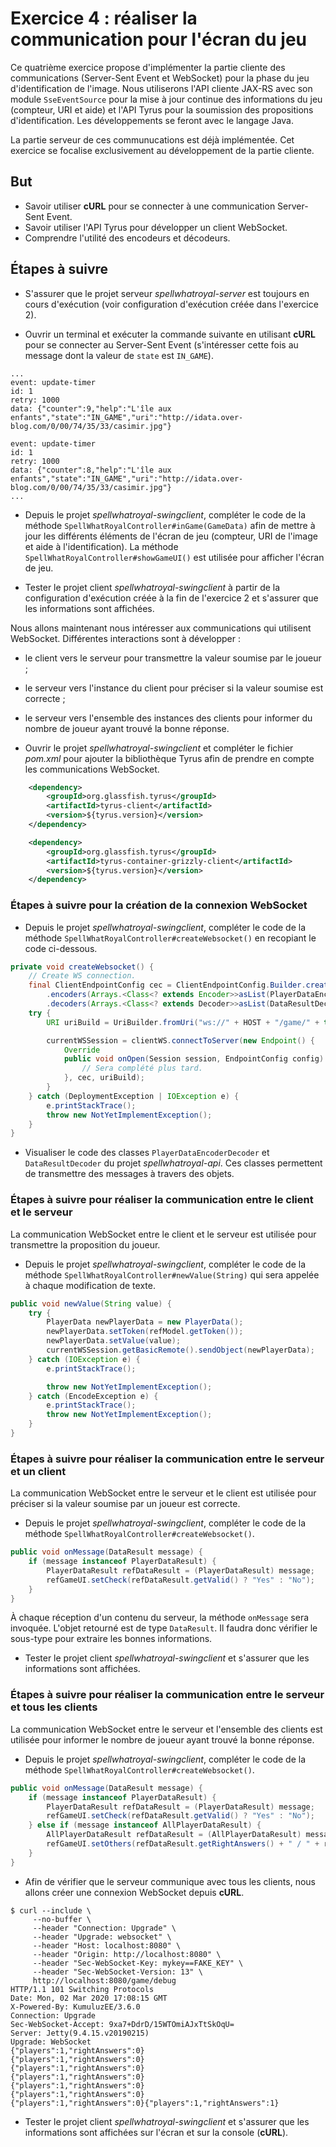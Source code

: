 # Exercice 4 : réaliser la communication pour l'écran du jeu

Ce quatrième exercice propose d'implémenter la partie cliente des communications (Server-Sent Event et WebSocket) pour la phase du jeu d'identification de l'image. Nous utiliserons l'API cliente JAX-RS avec son module `SseEventSource` pour la mise à jour continue des informations du jeu (compteur, URI et aide) et l'API Tyrus pour la soumission des propositions d'identification. Les développements se feront avec le langage Java.

La partie serveur de ces communucations est déjà implémentée. Cet exercice se focalise exclusivement au développement de la partie cliente.

## But

* Savoir utiliser **cURL** pour se connecter à une communication Server-Sent Event.
* Savoir utiliser l'API Tyrus pour développer un client WebSocket.
* Comprendre l'utilité des encodeurs et décodeurs.

## Étapes à suivre

* S'assurer que le projet serveur _spellwhatroyal-server_ est toujours en cours d'exécution (voir configuration d'exécution créée dans l'exercice 2).

* Ouvrir un terminal et exécuter la commande suivante en utilisant **cURL** pour se connecter au Server-Sent Event (s'intéresser cette fois au message dont la valeur de `state` est `IN_GAME`).

```console
...
event: update-timer
id: 1
retry: 1000
data: {"counter":9,"help":"L'île aux enfants","state":"IN_GAME","uri":"http://idata.over-blog.com/0/00/74/35/33/casimir.jpg"}

event: update-timer
id: 1
retry: 1000
data: {"counter":8,"help":"L'île aux enfants","state":"IN_GAME","uri":"http://idata.over-blog.com/0/00/74/35/33/casimir.jpg"}
...
```

* Depuis le projet _spellwhatroyal-swingclient_, compléter le code de la méthode `SpellWhatRoyalController#inGame(GameData)` afin de mettre à jour les différents éléments de l'écran de jeu (compteur, URI de l'image et aide à l'identification). La méthode `SpellWhatRoyalController#showGameUI()` est utilisée pour afficher l'écran de jeu.

* Tester le projet client _spellwhatroyal-swingclient_ à partir de la configuration d'exécution créée à la fin de l'exercice 2 et s'assurer que les informations sont affichées.

Nous allons maintenant nous intéresser aux communications qui utilisent WebSocket. Différentes interactions sont à développer :

* le client vers le serveur pour transmettre la valeur soumise par le joueur ;
* le serveur vers l'instance du client pour préciser si la valeur soumise est correcte ;
* le serveur vers l'ensemble des instances des clients pour informer du nombre de joueur ayant trouvé la bonne réponse.

* Ouvrir le projet _spellwhatroyal-swingclient_ et compléter le fichier _pom.xml_ pour ajouter la bibliothèque Tyrus afin de prendre en compte les communications WebSocket.

```xml
    <dependency>
        <groupId>org.glassfish.tyrus</groupId>
        <artifactId>tyrus-client</artifactId>
        <version>${tyrus.version}</version>
    </dependency>

    <dependency>
        <groupId>org.glassfish.tyrus</groupId>
        <artifactId>tyrus-container-grizzly-client</artifactId>
        <version>${tyrus.version}</version>
    </dependency>
```

### Étapes à suivre pour la création de la connexion WebSocket

* Depuis le projet _spellwhatroyal-swingclient_, compléter le code de la méthode `SpellWhatRoyalController#createWebsocket()` en recopiant le code ci-dessous.

```java
private void createWebsocket() {
    // Create WS connection.
    final ClientEndpointConfig cec = ClientEndpointConfig.Builder.create()
        .encoders(Arrays.<Class<? extends Encoder>>asList(PlayerDataEncoderDecoder.class))
        .decoders(Arrays.<Class<? extends Decoder>>asList(DataResultDecoder.class)).build();
    try {
        URI uriBuild = UriBuilder.fromUri("ws://" + HOST + "/game/" + this.refModel.getToken()).port(PORT).build();

        currentWSSession = clientWS.connectToServer(new Endpoint() {
            Override
            public void onOpen(Session session, EndpointConfig config) {
                // Sera complété plus tard.
            }, cec, uriBuild);
        }
    } catch (DeploymentException | IOException e) {
        e.printStackTrace();
        throw new NotYetImplementException();
    }
}
```

* Visualiser le code des classes `PlayerDataEncoderDecoder` et `DataResultDecoder` du projet _spellwhatroyal-api_. Ces classes permettent de transmettre des messages à travers des objets.

### Étapes à suivre pour réaliser la communication entre le client et le serveur

La communication WebSocket entre le client et le serveur est utilisée pour transmettre la proposition du joueur.

* Depuis le projet _spellwhatroyal-swingclient_, compléter le code de la méthode `SpellWhatRoyalController#newValue(String)` qui sera appelée à chaque modification de texte.

```java
public void newValue(String value) {
    try {
        PlayerData newPlayerData = new PlayerData();
        newPlayerData.setToken(refModel.getToken());
        newPlayerData.setValue(value);
        currentWSSession.getBasicRemote().sendObject(newPlayerData);
    } catch (IOException e) {
        e.printStackTrace();

        throw new NotYetImplementException();
    } catch (EncodeException e) {
        e.printStackTrace();
        throw new NotYetImplementException();
    }
}
```

### Étapes à suivre pour réaliser la communication entre le serveur et un client

La communication WebSocket entre le serveur et le client est utilisée pour préciser si la valeur soumise par un joueur est correcte.

* Depuis le projet _spellwhatroyal-swingclient_, compléter le code de la méthode `SpellWhatRoyalController#createWebsocket()`.

```java
public void onMessage(DataResult message) {
    if (message instanceof PlayerDataResult) {
        PlayerDataResult refDataResult = (PlayerDataResult) message;
        refGameUI.setCheck(refDataResult.getValid() ? "Yes" : "No");
    }
}
```

À chaque réception d'un contenu du serveur, la méthode `onMessage` sera invoquée. L'objet retourné est de type `DataResult`. Il faudra donc vérifier le sous-type pour extraire les bonnes informations.

* Tester le projet client _spellwhatroyal-swingclient_ et s'assurer que les informations sont affichées.

### Étapes à suivre pour réaliser la communication entre le serveur et tous les clients

La communication WebSocket entre le serveur et l'ensemble des clients est utilisée pour informer le nombre de joueur ayant trouvé la bonne réponse.

* Depuis le projet _spellwhatroyal-swingclient_, compléter le code de la méthode `SpellWhatRoyalController#createWebsocket()`.

```java
public void onMessage(DataResult message) {
    if (message instanceof PlayerDataResult) {
        PlayerDataResult refDataResult = (PlayerDataResult) message;
        refGameUI.setCheck(refDataResult.getValid() ? "Yes" : "No");
    } else if (message instanceof AllPlayerDataResult) {
        AllPlayerDataResult refDataResult = (AllPlayerDataResult) message;
        refGameUI.setOthers(refDataResult.getRightAnswers() + " / " + refDataResult.getPlayers());
    }
}
```

* Afin de vérifier que le serveur communique avec tous les clients, nous allons créer une connexion WebSocket depuis **cURL**.

```console
$ curl --include \
     --no-buffer \
     --header "Connection: Upgrade" \
     --header "Upgrade: websocket" \
     --header "Host: localhost:8080" \
     --header "Origin: http://localhost:8080" \
     --header "Sec-WebSocket-Key: mykey==FAKE_KEY" \
     --header "Sec-WebSocket-Version: 13" \
     http://localhost:8080/game/debug
HTTP/1.1 101 Switching Protocols
Date: Mon, 02 Mar 2020 17:08:15 GMT
X-Powered-By: KumuluzEE/3.6.0
Connection: Upgrade
Sec-WebSocket-Accept: 9xa7+DdrD/15WTOmiAJxTtSkOqU=
Server: Jetty(9.4.15.v20190215)
Upgrade: WebSocket
{"players":1,"rightAnswers":0}
{"players":1,"rightAnswers":0}
{"players":1,"rightAnswers":0}
{"players":1,"rightAnswers":0}
{"players":1,"rightAnswers":0}
{"players":1,"rightAnswers":0}
{"players":1,"rightAnswers":0}{"players":1,"rightAnswers":1}
```

* Tester le projet client _spellwhatroyal-swingclient_ et s'assurer que les informations sont affichées sur l'écran et sur la console (**cURL**).
